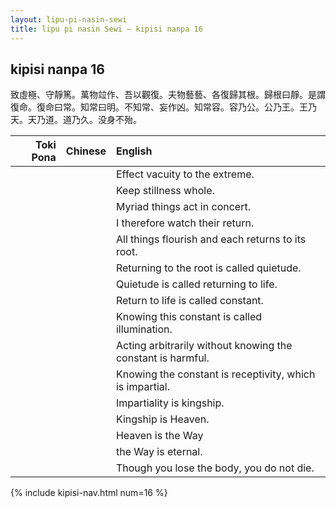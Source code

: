 ```yaml
---
layout: lipu-pi-nasin-sewi
title: lipu pi nasin Sewi — kipisi nanpa 16
---
```


## kipisi nanpa 16

致虛極、守靜篤。萬物竝作、吾以觀復。夫物藝藝、各復歸其根。歸根曰靜。是謂復命。復命曰常。知常曰明。不知常、妄作凶。知常容。容乃公。公乃王。王乃 天。天乃道。道乃久。没身不殆。

| Toki Pona | Chinese | English
|-:|:-:|:-
|  |  | Effect vacuity to the extreme.
|  |  | Keep stillness whole.
|  |  | Myriad things act in concert.
|  |  | I therefore watch their return.
|  |  | All things flourish and each returns to its root.
|  |  | Returning to the root is called quietude.
|  |  | Quietude is called returning to life.
|  |  | Return to life is called constant.
|  |  | Knowing this constant is called illumination.
|  |  | Acting arbitrarily without knowing the constant is harmful.
|  |  | Knowing the constant is receptivity, which is impartial.
|  |  | Impartiality is kingship.
|  |  | Kingship is Heaven.
|  |  | Heaven is the Way
|  |  | the Way is eternal.
|  |  | Though you lose the body, you do not die.

{% include kipisi-nav.html num=16 %}

